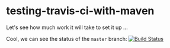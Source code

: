 # testing-travis-ci-with-maven

Let's see how much work it will take to set it up ...

Cool, we can see the status of the `master` branch: 
[![Build Status](https://travis-ci.org/joeyfreund/testing-travis-ci-with-maven.svg?branch=master)](https://travis-ci.org/joeyfreund/testing-travis-ci-with-maven)
